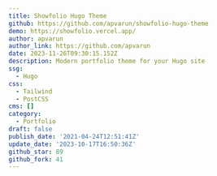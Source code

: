 ```yaml
---
title: Showfolio Hugo Theme
github: https://github.com/apvarun/showfolio-hugo-theme
demo: https://showfolio.vercel.app/
author: apvarun
author_link: https://github.com/apvarun
date: 2023-11-26T09:30:15.152Z
description: Modern portfolio theme for your Hugo site
ssg:
  - Hugo
css:
  - Tailwind
  - PostCSS
cms: []
category:
  - Portfolio
draft: false
publish_date: '2021-04-24T12:51:41Z'
update_date: '2023-10-17T16:50:36Z'
github_star: 89
github_fork: 41
---
```

